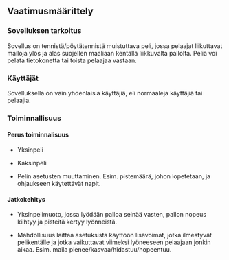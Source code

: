 ## Vaatimusmäärittely

### Sovelluksen tarkoitus

Sovellus on tennistä/pöytätennistä muistuttava peli, jossa pelaajat liikuttavat mailoja ylös ja alas suojellen maaliaan kentällä liikkuvalta pallolta. Peliä voi pelata tietokonetta tai toista pelaajaa vastaan.

### Käyttäjät

Sovelluksella on vain yhdenlaisia käyttäjiä, eli normaaleja käyttäjiä tai pelaajia.

### Toiminnallisuus

#### Perus toiminnalisuus

- Yksinpeli

- Kaksinpeli

- Pelin asetusten muuttaminen. Esim. pistemäärä, johon lopetetaan, ja ohjaukseen käytettävät napit.

#### Jatkokehitys

- Yksinpelimuoto, jossa lyödään palloa seinää vasten, pallon nopeus kiihtyy ja pisteitä kertyy lyönneistä.

- Mahdollisuus laittaa asetuksista käyttöön lisävoimat, jotka ilmestyvät pelikentälle ja jotka vaikuttavat viimeksi lyöneeseen pelaajaan jonkin aikaa. Esim. maila pienee/kasvaa/hidastuu/nopeentuu.
